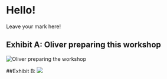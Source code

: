 # Hello!

Leave your mark here!

## Exhibit A: Oliver preparing this workshop
![Oliver preparing the workshop](https://media.giphy.com/media/unQ3IJU2RG7DO/giphy.gif)

##Exhibit B:
![](https://media.giphy.com/media/cFkiFMDg3iFoI/giphy.gif)
